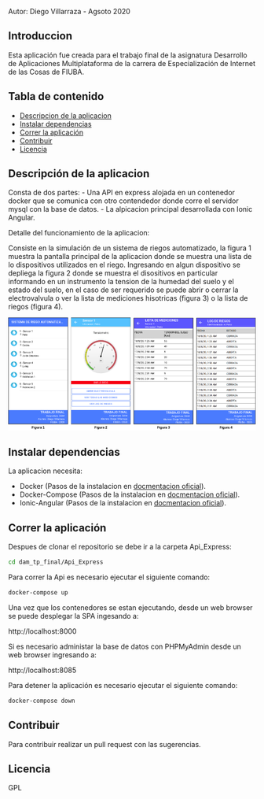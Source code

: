 Autor: Diego Villarraza - Agsoto 2020
## Introduccion

Esta aplicación fue creada para el trabajo final de la asignatura Desarrollo de Aplicaciones Multiplataforma de la carrera de Especialización de Internet de las Cosas de FIUBA.

## 
## Tabla de contenido
* [Descripcion de la aplicacion](#descripción-de-la-aplicacion)
* [Instalar dependencias](#instalar-dependencias)
* [Correr la aplicación](#correr-la-aplicación)
* [Contribuir](#contribuir)
* [Licencia](#licencia)

## 
## Descripción de la aplicacion
Consta de dos partes:
    - Una API en express alojada en un contenedor docker que se comunica con otro contendedor donde corre el servidor mysql con la base de datos. - La alpicacion principal desarrollada con Ionic Angular. 

Detalle del funcionamiento de la aplicacion:

Consiste en la simulación de un sistema de riegos automatizado, la figura 1 muestra la pantalla principal de la aplicacion donde se muestra una lista de lo dispositivos utilizados en el riego. Ingresando en algun dispositivo se depliega la figura 2 donde se muestra el disositivos en particular informando en un instrumento la tension de la humedad del suelo y el estado del suelo, en el caso de ser requerido se puede abrir o cerrar la electrovalvula o ver la lista de mediciones hisotricas (figura 3) o la lista de riegos (figura 4).

![arquitectura](doc/principal.png)

## 
## Instalar dependencias
La aplicacion necesita:
* Docker (Pasos de la instalacion en [docmentacion oficial](https://docs.docker.com/get-docker/)).
* Docker-Compose (Pasos de la instalacion en [docmentacion oficial](https://docs.docker.com/compose/install/)).
* Ionic-Angular (Pasos de la instalacion en [docmentacion oficial](https://ionicframework.com/docs/intro/cli/)).

## Correr la aplicación
Despues de clonar el repositorio se debe ir a la carpeta Api_Express:
```sh
cd dam_tp_final/Api_Express
```
Para correr la Api es necesario ejecutar el siguiente comando:
```sh
docker-compose up
```
Una vez que los contenedores se estan ejecutando, desde un web browser se puede desplegar la SPA ingesando a:

http://localhost:8000 
     
Si es necesario administar la base de datos con PHPMyAdmin desde un web browser ingresando a:

http://localhost:8085 

Para detener la aplicación es necesario ejecutar el siguiente comando:
```sh
docker-compose down
```

## Contribuir
Para contribuir realizar un pull request con las sugerencias.
## Licencia
GPL